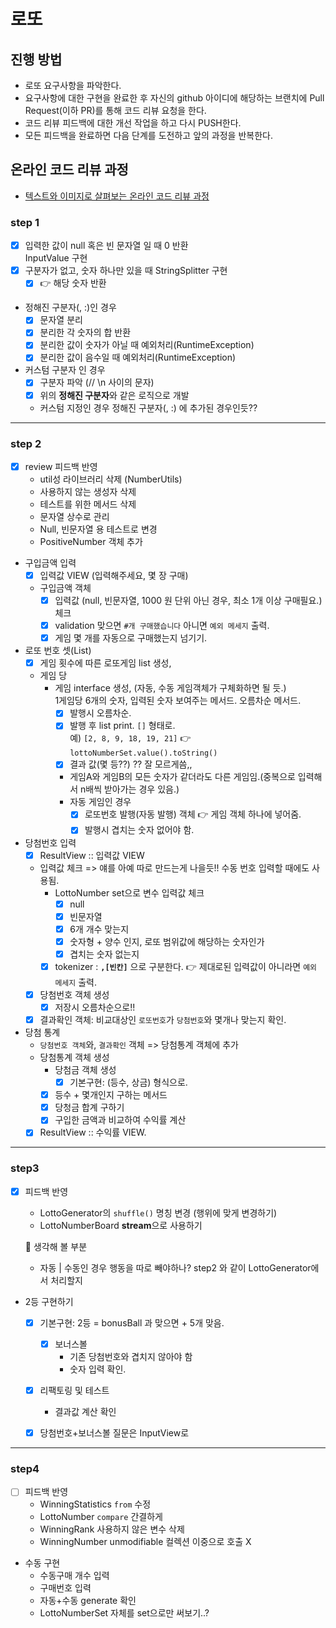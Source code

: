 # 로또
## 진행 방법
* 로또 요구사항을 파악한다.
* 요구사항에 대한 구현을 완료한 후 자신의 github 아이디에 해당하는 브랜치에 Pull Request(이하 PR)를 통해 코드 리뷰 요청을 한다.
* 코드 리뷰 피드백에 대한 개선 작업을 하고 다시 PUSH한다.
* 모든 피드백을 완료하면 다음 단계를 도전하고 앞의 과정을 반복한다.

## 온라인 코드 리뷰 과정
* [텍스트와 이미지로 살펴보는 온라인 코드 리뷰 과정](https://github.com/next-step/nextstep-docs/tree/master/codereview)

### step 1
- [x] 입력한 값이 null 혹은 빈 문자열 일 때 0 반환  
    InputValue 구현
- [x] 구분자가 없고, 숫자 하나만 있을 때
    StringSplitter 구현      
  - [x] 👉 해당 숫자 반환  
    
- 정해진 구분자(, :)인 경우 
    - [x] 문자열 분리
    - [x] 분리한 각 숫자의 합 반환
    - [x] 분리한 값이 숫자가 아닐 때 예외처리(RuntimeException)
    - [x] 분리한 값이 음수일 때 예외처리(RuntimeException)

- 커스텀 구분자 인 경우
    - [x] 구분자 파악 (// \n 사이의 문자)
    - [x] 위의 **정해진 구분자**와 같은 로직으로 개발
    - 커스텀 지정인 경우 정해진 구분자(, :) 에 추가된 경우인듯??

----

### step 2
- [x] review 피드백 반영
  - util성 라이브러리 삭제 (NumberUtils)
  - 사용하지 않는 생성자 삭제
  - 테스트를 위한 메서드 삭제
  - 문자열 상수로 관리
  - Null, 빈문자열 용 테스트로 변경
  - PositiveNumber 객체 추가

- 구입금액 입력
  - [x] 입력값 VIEW (입력해주세요, 몇 장 구매)
  - 구입금액 객체
    - [x] 입력값 (null, 빈문자열, 1000 원 단위 아닌 경우, 최소 1개 이상 구매필요.) 체크
    - [x] validation 맞으면 `#개 구매했습니다` 아니면 `예외 메세지` 출력.
    - [x] 게임 몇 개를 자동으로 구매했는지 넘기기.
  
- 로또 번호 셋(List)  
  - [x] 게임 횟수에 따른 로또게임 list 생성,
  - 게임 당
    - 게임 interface 생성, (자동, 수동 게임객체가 구체화하면 될 듯.)   
        1게임당 6개의 숫자, 입력된 숫자 보여주는 메서드. 오름차순 메서드.
      - [x] 발행시 오름차순.
      - [x] 발행 후 list print. `[]` 형태로.  
          예) `[2, 8, 9, 18, 19, 21]` 👉 `lottoNumberSet.value().toString()`
      - [x] 결과 값(몇 등??)  ?? 잘 모르게씀,,  
      - 게임A와 게임B의 모든 숫자가 같더라도 다른 게임임.(중복으로 입력해서 n배씩 받아가는 경우 있음.) 
      - 자동 게임인 경우
        - [x] 로또번호 발행(자동 발행) 객체 👉 게임 객체 하나에 넣어줌.
        - [x] 발행시 겹치는 숫자 없어야 함.
  
- 당첨번호 입력
  - [x] ResultView :: 입력값 VIEW
  - 입력값 체크 => 얘를 아예 따로 만드는게 나을듯!! 수동 번호 입력할 때에도 사용됨.
    - LottoNumber set으로 변수 입력값 체크
      - [x] null 
      - [x] 빈문자열  
      - [x] 6개 개수 맞는지
      - [x] 숫자형 + 양수 인지, 로또 범위값에 해당하는 숫자인가
      - [x] 겹치는 숫자 없는지
    - [x] tokenizer : **`,[빈칸]`** 으로 구분한다.
      👉 제대로된 입력값이 아니라면 `예외 메세지` 출력.
    
  - [X] 당첨번호 객체 생성
    - [x] 저장시 오름차순으로!!
  - [x] 결과확인 객체: 비교대상인 `로또번호`가 `당첨번호`와 몇개나 맞는지 확인. 
  
- 당첨 통계
  - `당첨번호 객체`와, `결과확인` 객체 => 당첨통계 객체에 추가
  - 당첨통계 객체 생성  
    - 당첨금 객체 생성
      - [x] 기본구현: (등수, 상금) 형식으로.
    - [x] 등수 + 몇개인지 구하는 메서드
    - [x] 당청금 합계 구하기
    - [x] 구입한 금액과 비교하여 수익률 계산
  - [x] ResultView :: 수익률 VIEW.

----

### step3
- [x] 피드백 반영
  - LottoGenerator의 `shuffle()` 명칭 변경 (행위에 맞게 변경하기)
  - LottoNumberBoard **stream**으로 사용하기
  
  👀 생각해 볼 부분 
    - 자동 | 수동인 경우 행동을 따로 빼야하나? step2 와 같이 LottoGenerator에서 처리할지

- 2등 구현하기
  - [x] 기본구현: 2등 = bonusBall 과 맞으면 + 5개 맞음.
    - [x] 보너스볼
        - 기존 당첨번호와 겹치지 않아야 함
        - 숫자 입력 확인.
    
  - [x] 리팩토링 및 테스트
    - 결과값 계산 확인
   
  - [x] 당첨번호+보너스볼 질문은 InputView로

----

### step4
- [ ] 피드백 반영
  - WinningStatistics `from` 수정
  - LottoNumber `compare` 간결하게
  - WinningRank 사용하지 않은 변수 삭제
  - WinningNumber unmodifiable 컬렉션 이중으로 호출 X
  
- 수동 구현  
  - 수동구매 개수 입력
  - 구매번호 입력
  - 자동+수동 generate 확인 
  - LottoNumberSet 자체를 set으로만 써보기..?

